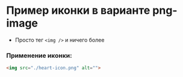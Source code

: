 # Пример иконки в варианте png-image

- Просто тег `<img />` и ничего более

### Применение иконки:
```html
<img src="./heart-icon.png" alt="">
```